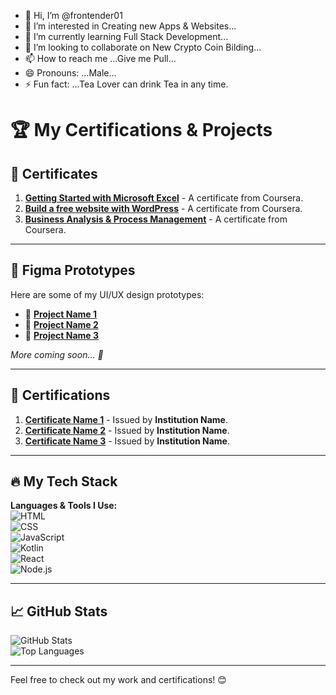 - 👋 Hi, I’m @frontender01
- 👀 I’m interested in Creating new Apps & Websites...
- 🌱 I’m currently learning Full Stack Development...
- 💞️ I’m looking to collaborate on New Crypto Coin Bilding...
- 📫 How to reach me ...Give me Pull...
- 😄 Pronouns: ...Male...
- ⚡ Fun fact: ...Tea Lover can drink Tea in any time.

# 🏆 My Certifications & Projects 

## 🚀 Certificates
1. **[Getting Started with Microsoft Excel](https://coursera.org/share/aaa9cda1c57ac3cc746bf286456bfd68)** - A certificate from Coursera.
2. **[Build a free website with WordPress](https://coursera.org/share/df429f386d10a5e39cc3081aeb1f473f)** - A certificate from Coursera.
3. **[Business Analysis & Process Management](https://coursera.org/share/5f61bb9cdedb16b7066ae641458b92eb)** - A certificate from Coursera.


---

## 🎨 Figma Prototypes  
Here are some of my UI/UX design prototypes:  
- 🔗 **[Project Name 1](https://www.figma.com/file/your_project_link1)**  
- 🔗 **[Project Name 2](https://www.figma.com/file/your_project_link2)**  
- 🔗 **[Project Name 3](https://www.figma.com/file/your_project_link3)**  

*More coming soon... 🚀*  

---

## 📜 Certifications
1. **[Certificate Name 1](Certificate_Link_1)** - Issued by **Institution Name**.
2. **[Certificate Name 2](Certificate_Link_2)** - Issued by **Institution Name**.
3. **[Certificate Name 3](Certificate_Link_3)** - Issued by **Institution Name**.

---

## 🔥 My Tech Stack  
**Languages & Tools I Use:**  
![HTML](https://img.shields.io/badge/Code-HTML5-orange?style=for-the-badge&logo=html5)  
![CSS](https://img.shields.io/badge/Style-CSS3-blue?style=for-the-badge&logo=css3)  
![JavaScript](https://img.shields.io/badge/Scripting-JavaScript-yellow?style=for-the-badge&logo=javascript)  
![Kotlin](https://img.shields.io/badge/Learning-Kotlin-purple?style=for-the-badge&logo=kotlin)  
![React](https://img.shields.io/badge/Framework-React-blue?style=for-the-badge&logo=react)  
![Node.js](https://img.shields.io/badge/Backend-Node.js-green?style=for-the-badge&logo=node.js)  

---

## 📈 GitHub Stats  
![GitHub Stats](https://github-readme-stats.vercel.app/api?username=frontender01&show_icons=true&theme=tokyonight)  
![Top Languages](https://github-readme-stats.vercel.app/api/top-langs/?username=frontender01&layout=compact&theme=tokyonight)  

---


Feel free to check out my work and certifications! 😊

<!---
frontender01/frontender01 is a ✨ special ✨ repository because its `README.md` (this file) appears on your GitHub profile.
You can click the Preview link to take a look at your changes.
--->
